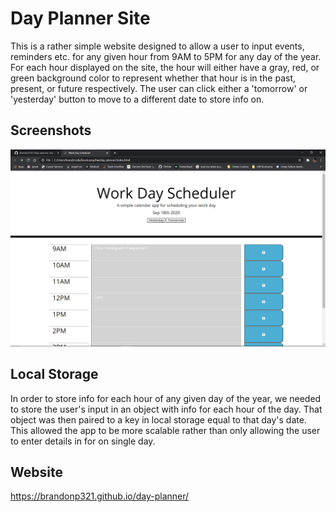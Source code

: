 # Day Planner Site
This is a rather simple website designed to allow a user to input events, reminders etc. for any given hour from 9AM to 5PM for any day of the year.  For each hour displayed on the site, the hour will either have a gray, red, or green background color to represent whether that hour is in the past, present, or future respectively.  The user can click either a 'tomorrow' or 'yesterday' button to move to a different date to store info on.

## Screenshots
![screenshot of site with user info stored in different hours](Assets/planner-screen.png)

## Local Storage
In order to store info for each hour of any given day of the year, we needed to store the user's input in an object with info for each hour of the day.  That object was then paired to a key in local storage equal to that day's date.  This allowed the app to be more scalable rather than only allowing the user to enter details in for on single day.

## Website
https://brandonp321.github.io/day-planner/